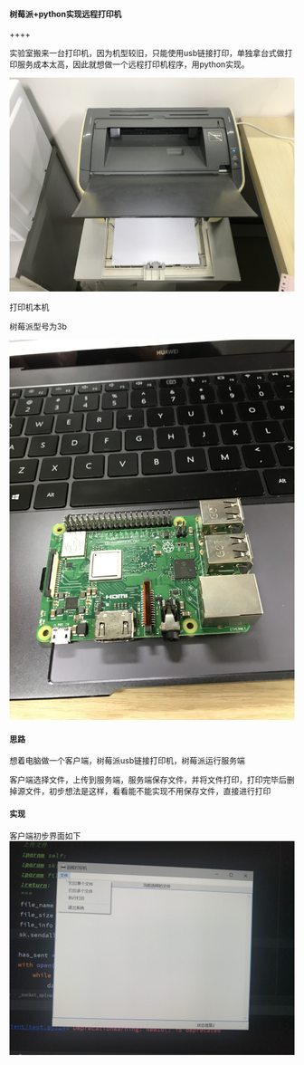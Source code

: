 #### 树莓派+python实现远程打印机

++++

实验室搬来一台打印机，因为机型较旧，只能使用usb链接打印，单独拿台式做打印服务成本太高，因此就想做一个远程打印机程序，用python实现。

![打印机](https://github.com/Okery/print_client/blob/master/img/print.JPG)

打印机本机

树莓派型号为3b

![树莓派3B](https://github.com/Okery/print_client/blob/master/img/raspberry.JPG)

#### 思路

想着电脑做一个客户端，树莓派usb链接打印机，树莓派运行服务端

客户端选择文件，上传到服务端，服务端保存文件，并将文件打印，打印完毕后删掉源文件，初步想法是这样，看看能不能实现不用保存文件，直接进行打印

#### 实现
客户端初步界面如下
![打印客户端](https://github.com/Okery/print_client/blob/master/img/client.JPG)
